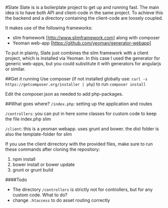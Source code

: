 #Slate
Slate is is a boilerplate project to get up and running fast. The main idea is to have both API and client-code in the same project. To achieve this the backend and a directory containing the client-code are loosely coupled.

It makes use of the following frameworks:
- slim framework [http://www.slimframework.com] along with composer
- Yeoman web-app [https://github.com/yeoman/generator-webapp]
 
To put in plainly, Slate just combines the slim framework with a client project, which is installed via Yeoman. In this case I used the generator for generic web-apps, but you could substitute it with generators for angularjs or similar.



##Get it running
Use composer (if not installed globally use: `curl -s https://getcomposer.org/installer | php`) to run `composer install`

Edit the composer.json as needed to add php-packages.

##What goes where?
`/index.php`: setting up the application and routes

`/controllers`: you can put in here some classes for custom code to keep the file index.php slim

`/client`: this is a yeoman webapp. uses grunt and bower. the dist folder is also the template-folder for slim

If you use the client dirrectory with the provided files, make sure to run these commands after cloning the repository:

1. npm install
2. bower install or bower update
3. grunt or grunt build


####Todo

- The directory `/controllers` is strictly not for controllers, but for any custom code. What to do?
- change `.htaccess` to do asset routing correctly
